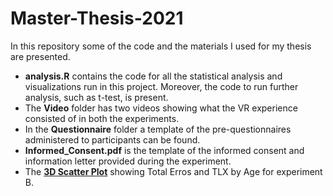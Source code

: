# Master-Thesis-2021

In this repository some of the code and the materials I used for my thesis are presented.

- **analysis.R** contains the code for all the statistical analysis and visualizations run in this project. Moreover, the code to run further analysis, such as t-test, is present.
- The **Video** folder has two videos showing what the VR experience consisted of in both the experiments.
- In the **Questionnaire** folder a template of the pre-questionnaires administered to participants can be found.
- **Informed_Consent.pdf** is the template of the informed consent and information letter provided during the experiment.
- The [**3D Scatter Plot**](https://dpretolesi.github.io/Master-Thesis-2021/3D_scatter) showing Total Erros and TLX by Age for experiment B.
